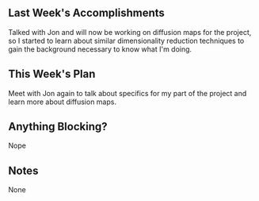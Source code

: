 ## Last Week's Accomplishments

Talked with Jon and will now be working on diffusion maps for the project, so I started to
learn about similar dimensionality reduction techniques to gain the background necessary to
know what I'm doing.

## This Week's Plan

Meet with Jon again to talk about specifics for my part of the project and learn more about
diffusion maps.

## Anything Blocking?

Nope

## Notes

None
